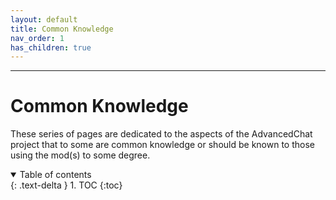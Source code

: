```yaml
---
layout: default
title: Common Knowledge
nav_order: 1
has_children: true
---
```


---
# Common Knowledge

These series of pages are dedicated to the aspects of the AdvancedChat project that to some are common knowledge or should be known to those using the mod(s) to some degree.

<details open markdown="block">
  <summary>
    Table of contents
  </summary>
  {: .text-delta }
1. TOC
{:toc}  
</details>